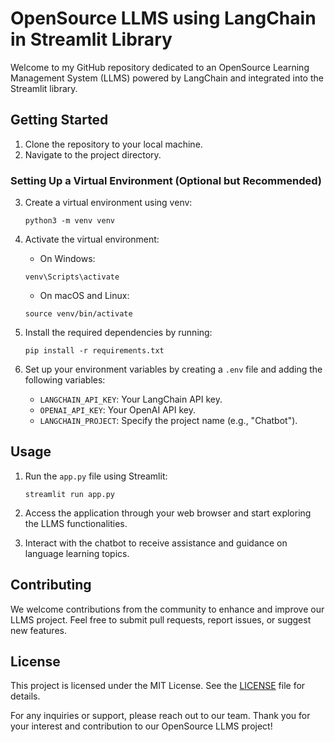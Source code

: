 # OpenSource LLMS using LangChain in Streamlit Library

Welcome to my GitHub repository dedicated to an OpenSource Learning Management System (LLMS) powered by LangChain and integrated into the Streamlit library. 

## Getting Started

1. Clone the repository to your local machine.
2. Navigate to the project directory.

### Setting Up a Virtual Environment (Optional but Recommended)
3. Create a virtual environment using venv:
    ```
    python3 -m venv venv
    ```
4. Activate the virtual environment:
    - On Windows:
    ```
    venv\Scripts\activate
    ```
    - On macOS and Linux:
    ```
    source venv/bin/activate
    ```

5. Install the required dependencies by running:
    ```
    pip install -r requirements.txt
    ```

6. Set up your environment variables by creating a `.env` file and adding the following variables:
    - `LANGCHAIN_API_KEY`: Your LangChain API key.
    - `OPENAI_API_KEY`: Your OpenAI API key.
    - `LANGCHAIN_PROJECT`: Specify the project name (e.g., "Chatbot").

## Usage

1. Run the `app.py` file using Streamlit: 
    ```
    streamlit run app.py
    ```

2. Access the application through your web browser and start exploring the LLMS functionalities.
3. Interact with the chatbot to receive assistance and guidance on language learning topics.

## Contributing

We welcome contributions from the community to enhance and improve our LLMS project. Feel free to submit pull requests, report issues, or suggest new features.

## License

This project is licensed under the MIT License. See the [LICENSE](LICENSE) file for details.

For any inquiries or support, please reach out to our team. Thank you for your interest and contribution to our OpenSource LLMS project!
